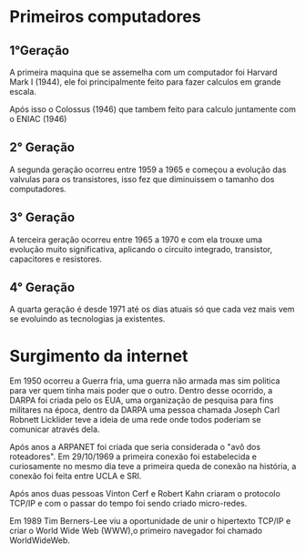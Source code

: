 <h1>Primeiros computadores</h1>

## 1°Geração
A primeira maquina que se assemelha com um computador foi Harvard Mark I (1944), ele foi principalmente feito para fazer calculos em grande escala.

Após isso o Colossus (1946) que tambem feito para calculo juntamente com o ENIAC (1946)

## 2° Geração

A segunda geração ocorreu entre 1959 a 1965 e começou a evolução das valvulas para os transistores, isso fez que diminuissem o tamanho dos computadores.

## 3° Geração

A terceira geração ocorreu entre 1965 a 1970 e com ela trouxe uma evolução muito significativa, aplicando o circuito integrado, transistor, capacitores e resistores.

## 4° Geração

A quarta geração é desde 1971 até os dias atuais só que cada vez mais vem se evoluindo as tecnologias ja existentes.

<h1>Surgimento da internet</h1>

Em 1950 ocorreu a Guerra fria, uma guerra não armada mas sim politica para ver quem tinha mais poder que o outro. Dentro desse ocorrido, a DARPA foi criada pelo os EUA, uma organização de pesquisa para fins militares na época, dentro da DARPA uma pessoa chamada Joseph Carl Robnett Licklider teve a ideia de uma rede onde todos poderiam se comunicar através dela.

Após anos a ARPANET foi criada que seria considerada o "avô dos roteadores". Em 29/10/1969 a primeira conexão foi estabelecida e curiosamente no mesmo dia teve a primeira queda de conexão na história, a conexão foi feita entre  UCLA e SRI.

Após anos duas pessoas Vinton Cerf e Robert Kahn criaram o protocolo TCP/IP e com o passar do tempo foi sendo criado micro-redes.

Em 1989 Tim Berners-Lee viu a oportunidade de unir o hipertexto TCP/IP e criar o World Wide Web (WWW),o primeiro navegador foi chamado WorldWideWeb.
